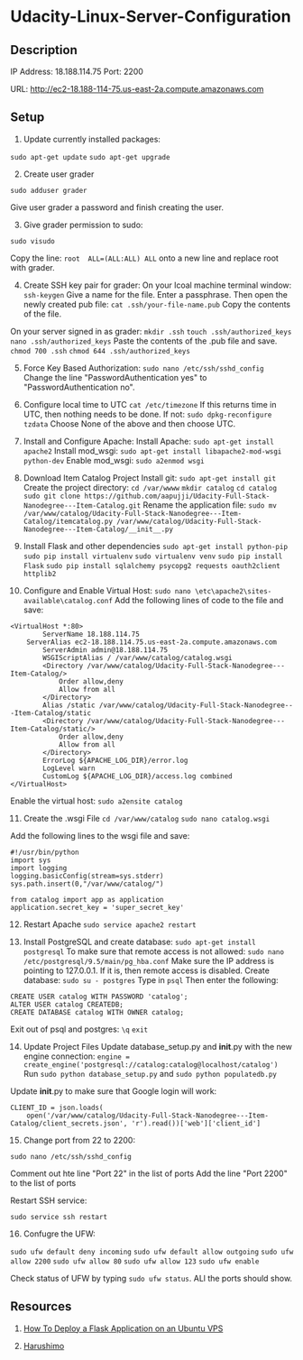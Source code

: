 # Udacity-Linux-Server-Configuration

## Description

IP Address: 18.188.114.75
Port: 2200

URL: http://ec2-18.188-114-75.us-east-2a.compute.amazonaws.com

## Setup

1. Update currently installed packages:

```sudo apt-get update```
```sudo apt-get upgrade```

2. Create user grader

```sudo adduser grader```

Give user grader a password and finish creating the user.

3. Give grader permission to sudo:

```sudo visudo```

Copy the line: ```root  ALL=(ALL:ALL) ALL``` onto a new line and replace root with grader.

4. Create SSH key pair for grader:
On your lcoal machine terminal window: ```ssh-keygen```
Give a name for the file.
Enter a passphrase.
Then open the newly created pub file: ```cat .ssh/your-file-name.pub```
Copy the contents of the file.

On your server signed in as grader: 
```mkdir .ssh```
```touch .ssh/authorized_keys```
```nano .ssh/authorized_keys```
Paste the contents of the .pub file and save.
```chmod 700 .ssh```
```chmod 644 .ssh/authorized_keys```

5. Force Key Based Authorization:
```sudo nano /etc/ssh/sshd_config```
Change the line "PasswordAuthentication yes" to "PasswordAuthentication no".

6. Configure local time to UTC
```cat /etc/timezone```
If this returns time in UTC, then nothing needs to be done. If not:
```sudo dpkg-reconfigure tzdata```
Choose None of the above and then choose UTC.

7. Install and Configure Apache:
Install Apache: ```sudo apt-get install apache2```
Install mod_wsgi: ```sudo apt-get install libapache2-mod-wsgi python-dev```
Enable mod_wsgi: ```sudo a2enmod wsgi```

8. Download Item Catalog Project
Install git: ```sudo apt-get install git```
Create the project directory:
```cd /var/wwww```
```mkdir catalog```
```cd catalog```
```sudo git clone https://github.com/aapujji/Udacity-Full-Stack-Nanodegree---Item-Catalog.git```
Rename the application file: ```sudo mv /var/www/catalog/Udacity-Full-Stack-Nanodegree---Item-Catalog/itemcatalog.py /var/www/catalog/Udacity-Full-Stack-Nanodegree---Item-Catalog/__init__.py```

9. Install Flask and other dependencies
```sudo apt-get install python-pip```
```sudo pip install virtualenv```
```sudo virtualenv venv```
```sudo pip install Flask```
```sudo pip install sqlalchemy psycopg2 requests oauth2client httplib2```

10. Configure and Enable Virtual Host:
```sudo nano \etc\apache2\sites-available\catalog.conf```
Add the following lines of code to the file and save:

```
<VirtualHost *:80>
		ServerName 18.188.114.75
    ServerAlias ec2-18.188.114.75.us-east-2a.compute.amazonaws.com
		ServerAdmin admin@18.188.114.75
		WSGIScriptAlias / /var/www/catalog/catalog.wsgi
		<Directory /var/www/catalog/Udacity-Full-Stack-Nanodegree---Item-Catalog/>
			Order allow,deny
			Allow from all
		</Directory>
		Alias /static /var/www/catalog/Udacity-Full-Stack-Nanodegree---Item-Catalog/static
		<Directory /var/www/catalog/Udacity-Full-Stack-Nanodegree---Item-Catalog/static/>
			Order allow,deny
			Allow from all
		</Directory>
		ErrorLog ${APACHE_LOG_DIR}/error.log
		LogLevel warn
		CustomLog ${APACHE_LOG_DIR}/access.log combined
</VirtualHost>
```
Enable the virtual host: ```sudo a2ensite catalog```

11. Create the .wsgi File
```cd /var/www/catalog```
```sudo nano catalog.wsgi```

Add the following lines to the wsgi file and save:

```
#!/usr/bin/python
import sys
import logging
logging.basicConfig(stream=sys.stderr)
sys.path.insert(0,"/var/www/catalog/")

from catalog import app as application
application.secret_key = 'super_secret_key'
```

12. Restart Apache
```sudo service apache2 restart```

13. Install PostgreSQL and create database:
```sudo apt-get install postgresql```
To make sure that remote access is not allowed:
```sudo nano /etc/postgresql/9.5/main/pg_hba.conf```
Make sure the IP address is pointing to 127.0.0.1. If it is, then remote access is disabled.
Create database:
```sudo su - postgres```
Type in ```psql```
Then enter the following:
```
CREATE USER catalog WITH PASSWORD 'catalog';
ALTER USER catalog CREATEDB;
CREATE DATABASE catalog WITH OWNER catalog;
```
Exit out of psql and postgres:
```\q```
```exit```

14. Update Project Files
Update database_setup.py and __init__.py with the new engine connection:
```engine = create_engine('postgresql://catalog:catalog@localhost/catalog')```
Run ```sudo python database_setup.py``` and ```sudo python populatedb.py```

Update __init__.py to make sure that Google login will work:
```
CLIENT_ID = json.loads(
    open('/var/www/catalog/Udacity-Full-Stack-Nanodegree---Item-Catalog/client_secrets.json', 'r').read())['web']['client_id']
```

15. Change port from 22 to 2200:

```sudo nano /etc/ssh/sshd_config```

Comment out hte line "Port 22" in the list of ports
Add the line "Port 2200" to the list of ports

Restart SSH service:

```sudo service ssh restart```

16. Confugre the UFW:

```sudo ufw default deny incoming```
```sudo ufw default allow outgoing```
```sudo ufw allow 2200```
```sudo ufw allow 80```
```sudo ufw allow 123```
```sudo ufw enable```

Check status of UFW by typing ```sudo ufw status```. ALl the ports should show.


## Resources

1. [How To Deploy a Flask Application on an Ubuntu VPS](https://www.digitalocean.com/community/tutorials/how-to-deploy-a-flask-application-on-an-ubuntu-vps)

2. [Harushimo](https://github.com/harushimo/linux-server-configuration)
